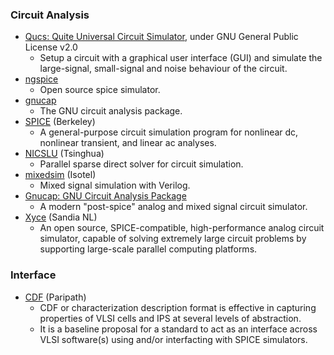 ### Circuit Analysis
 - [Qucs: Quite Universal Circuit Simulator](https://github.com/Qucs/qucs/), under GNU General Public License v2.0
   - Setup a circuit with a graphical user interface (GUI) and simulate the large-signal, small-signal and noise behaviour of the circuit.
 - [ngspice](http://ngspice.sourceforge.net/)
   - Open source spice simulator.
 - [gnucap](http://gnucap.org/)
   - The GNU circuit analysis package.
 - [SPICE](http://bwrcs.eecs.berkeley.edu/Classes/IcBook/SPICE/) (Berkeley)
   - A general-purpose circuit simulation program for nonlinear dc, nonlinear transient, and linear ac analyses.
 - [NICSLU](https://github.com/chenxm1986/nicslu) (Tsinghua)
   - Parallel sparse direct solver for circuit simulation.
 - [mixedsim](https://github.com/Isotel/mixedsim) (Isotel)
   - Mixed signal simulation with Verilog.
 - [Gnucap: GNU Circuit Analysis Package](http://gnucap.org/dokuwiki/doku.php?id=gnucap:start)
   - A modern "post-spice" analog and mixed signal circuit simulator.
 - [Xyce](https://xyce.sandia.gov/) (Sandia NL)
   - An open source, SPICE-compatible, high-performance analog circuit simulator, capable of solving extremely large circuit problems by supporting large-scale parallel computing platforms.

### Interface
- [CDF](https://github.com/paripath/cdf) (Paripath)
  - CDF or characterization description format is effective in capturing properties of VLSI cells and IPS at several levels of abstraction.
  - It is a baseline proposal for a standard to act as an interface across VLSI software(s) using and/or interfacting with SPICE simulators.
